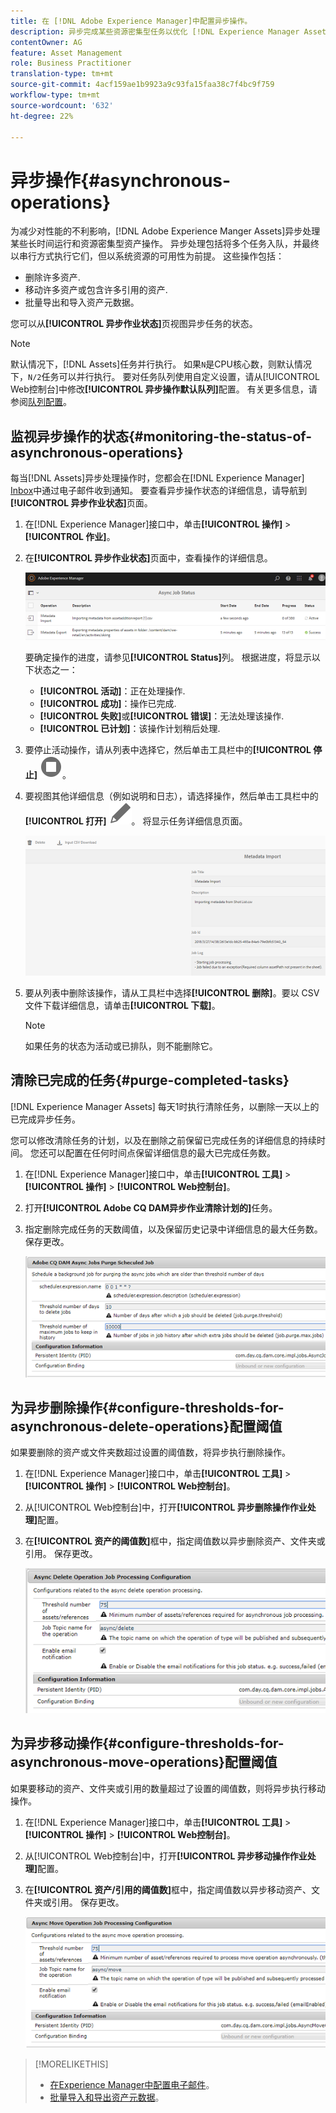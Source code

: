 ```yaml
---
title: 在 [!DNL Adobe Experience Manager]中配置异步操作。
description: 异步完成某些资源密集型任务以优化 [!DNL Experience Manager Assets]中的性能。
contentOwner: AG
feature: Asset Management
role: Business Practitioner
translation-type: tm+mt
source-git-commit: 4acf159ae1b9923a9c93fa15faa38c7f4bc9f759
workflow-type: tm+mt
source-wordcount: '632'
ht-degree: 22%

---
```



# 异步操作{#asynchronous-operations}

为减少对性能的不利影响，[!DNL Adobe Experience Manger Assets]异步处理某些长时间运行和资源密集型资产操作。 异步处理包括将多个任务入队，并最终以串行方式执行它们，但以系统资源的可用性为前提。 这些操作包括：

* 删除许多资产.
* 移动许多资产或包含许多引用的资产.
* 批量导出和导入资产元数据。

您可以从&#x200B;**[!UICONTROL 异步作业状态]**&#x200B;页视图异步任务的状态。

>[!NOTE]
>
>默认情况下，[!DNL Assets]任务并行执行。 如果`N`是CPU核心数，则默认情况下，`N/2`任务可以并行执行。 要对任务队列使用自定义设置，请从[!UICONTROL Web控制台]中修改&#x200B;**[!UICONTROL 异步操作默认队列]**&#x200B;配置。 有关更多信息，请参阅[队列配置](https://sling.apache.org/documentation/bundles/apache-sling-eventing-and-job-handling.html#queue-configurations)。

## 监视异步操作的状态{#monitoring-the-status-of-asynchronous-operations}

每当[!DNL Assets]异步处理操作时，您都会在[!DNL Experience Manager] [ Inbox](/help/sites-authoring/inbox.md)中通过电子邮件收到通知。 要查看异步操作状态的详细信息，请导航到&#x200B;**[!UICONTROL 异步作业状态]**&#x200B;页面。

1. 在[!DNL Experience Manager]接口中，单击&#x200B;**[!UICONTROL 操作]** > **[!UICONTROL 作业]**。

1. 在&#x200B;**[!UICONTROL 异步作业状态]**&#x200B;页面中，查看操作的详细信息。

   ![异步操作的状态和详细信息](assets/job_status.png)

   要确定操作的进度，请参见&#x200B;**[!UICONTROL Status]**&#x200B;列。 根据进度，将显示以下状态之一：

   * **[!UICONTROL 活动]**：正在处理操作.
   * **[!UICONTROL 成功]**：操作已完成.
   * **[!UICONTROL 失败]**&#x200B;或&#x200B;**[!UICONTROL 错误]**：无法处理该操作.
   * **[!UICONTROL 已计划]**：该操作计划稍后处理.

1. 要停止活动操作，请从列表中选择它，然后单击工具栏中的&#x200B;**[!UICONTROL 停止]** ![停止图标](assets/do-not-localize/stop_icon.svg)。

1. 要视图其他详细信息（例如说明和日志），请选择操作，然后单击工具栏中的&#x200B;**[!UICONTROL 打开]** ![open_icon](assets/do-not-localize/edit_icon.svg)。 将显示任务详细信息页面。

   ![元数据导入任务的详细信息](assets/job_details.png)

1. 要从列表中删除该操作，请从工具栏中选择&#x200B;**[!UICONTROL 删除]**。要以 CSV 文件下载详细信息，请单击&#x200B;**[!UICONTROL 下载]**。

   >[!NOTE]
   >
   >如果任务的状态为活动或已排队，则不能删除它。

## 清除已完成的任务{#purge-completed-tasks}

[!DNL Experience Manager Assets] 每天1时执行清除任务，以删除一天以上的已完成异步任务。

<!-- TBD: Find out from the engineering team and mention the time zone of this 1:00 am task.
-->

您可以修改清除任务的计划，以及在删除之前保留已完成任务的详细信息的持续时间。 您还可以配置在任何时间点保留详细信息的最大已完成任务数。

1. 在[!DNL Experience Manager]接口中，单击&#x200B;**[!UICONTROL 工具]** > **[!UICONTROL 操作]** > **[!UICONTROL Web控制台]**。
1. 打开&#x200B;**[!UICONTROL Adobe CQ DAM异步作业清除计划的]**&#x200B;任务。
1. 指定删除完成任务的天数阈值，以及保留历史记录中详细信息的最大任务数。 保存更改。

   ![用于计划异步任务清除的配置](assets/purge_job.png)

## 为异步删除操作{#configure-thresholds-for-asynchronous-delete-operations}配置阈值

如果要删除的资产或文件夹数超过设置的阈值数，将异步执行删除操作。

1. 在[!DNL Experience Manager]接口中，单击&#x200B;**[!UICONTROL 工具]** > **[!UICONTROL 操作]** > **[!UICONTROL Web控制台]**。
1. 从[!UICONTROL Web控制台]中，打开&#x200B;**[!UICONTROL 异步删除操作作业处理]**&#x200B;配置。
1. 在&#x200B;**[!UICONTROL 资产的阈值数]**&#x200B;框中，指定阈值数以异步删除资产、文件夹或引用。 保存更改。

   ![设置任务删除资产的阈值限制](assets/delete_threshold.png)

## 为异步移动操作{#configure-thresholds-for-asynchronous-move-operations}配置阈值

如果要移动的资产、文件夹或引用的数量超过了设置的阈值数，则将异步执行移动操作。

1. 在[!DNL Experience Manager]接口中，单击&#x200B;**[!UICONTROL 工具]** > **[!UICONTROL 操作]** > **[!UICONTROL Web控制台]**。
1. 从[!UICONTROL Web控制台]中，打开&#x200B;**[!UICONTROL 异步移动操作作业处理]**&#x200B;配置。
1. 在&#x200B;**[!UICONTROL 资产/引用的阈值数]**&#x200B;框中，指定阈值数以异步移动资产、文件夹或引用。 保存更改。

   ![设置任务移动资产的阈值限制](assets/move_threshold.png)

>[!MORELIKETHIS]
>
>* [在Experience Manager中配置电子邮件](/help/sites-administering/notification.md)。
>* [批量导入和导出资产元数据](/help/assets/metadata-import-export.md)。

